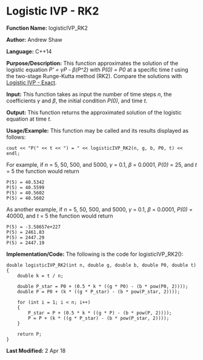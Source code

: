 # Logistic IVP - RK2

**Function Name:** logisticIVP_RK2

**Author:** Andrew Shaw

**Language:** C++14

**Purpose/Description:** This function approximates the solution of the logistic equation *P' = &gamma;P - &beta;(P^2)* with *P(0) = P0* at a specific time *t* using the two-stage Runge-Kutta method (RK2). Compare the solutions with [Logistic IVP - Exact](https://andrewshaw15.github.io/MATH-5620/HW-1/logistic-IVP-exact).

**Input:** This function takes as input the number of time steps *n*, the coefficients *&gamma;* and *&beta;*, the initial condition *P(0)*, and time *t*.

**Output:** This function returns the approximated solution of the logistic equation at time *t*.

**Usage/Example:** This function may be called and its results displayed as follows:
~~~~
cout << "P(" << t << ") = " << logisticIVP_RK2(n, g, b, P0, t) << endl;
~~~~
For example, if *n* = 5, 50, 500, and 5000, *&gamma;* = 0.1, *&beta;* = 0.0001, *P(0)* = 25, and *t* = 5 the function would return
~~~~
P(5) = 40.5342
P(5) = 40.5599
P(5) = 40.5602
P(5) = 40.5602
~~~~
As another example, if *n* = 5, 50, 500, and 5000, *&gamma;* = 0.1, *&beta;* = 0.0001, *P(0)* = 40000, and *t* = 5 the function would return
~~~~
P(5) = -3.58657e+227
P(5) = 2461.83
P(5) = 2447.29
P(5) = 2447.19
~~~~
**Implementation/Code:** The following is the code for logisticIVP_RK2():
~~~~
double logisticIVP_RK2(int n, double g, double b, double P0, double t)
{
	double k = t / n;

	double P_star = P0 + (0.5 * k * ((g * P0) - (b * pow(P0, 2))));
	double P = P0 + (k * ((g * P_star) - (b * pow(P_star, 2))));

	for (int i = 1; i < n; i++)
	{
		P_star = P + (0.5 * k * ((g * P) - (b * pow(P, 2))));
		P = P + (k * ((g * P_star) - (b * pow(P_star, 2))));
	}

	return P;
}
~~~~
**Last Modified:** 2 Apr 18
